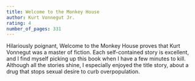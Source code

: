 ```yaml
---
title: Welcome to the Monkey House
author: Kurt Vonnegut Jr.
rating: 4
number_of_pages: 331
---
```


Hilariously poignant, Welcome to the Monkey House proves that Kurt Vonnegut was a master of fiction. Each self-contained story is excellent, and I find myself picking up this book when I have a few minutes to kill. Although all the stories shine, I especially enjoyed the title story, about a drug that stops sexual desire to curb overpopulation.
